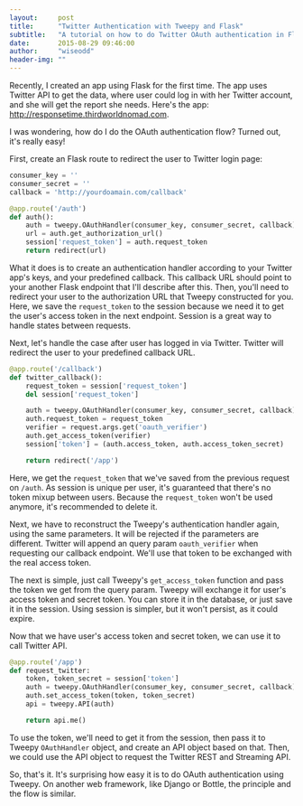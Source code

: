 ```yaml
---
layout:     post
title:      "Twitter Authentication with Tweepy and Flask"
subtitle:   "A tutorial on how to do Twitter OAuth authentication in Flask web application."
date:       2015-08-29 09:46:00
author:     "wiseodd"
header-img: ""
---
```


Recently, I created an app using Flask for the first time. The app uses Twitter API to get the data, where user could log in with her Twitter account, and she will get the report she needs. Here's the app: <http://responsetime.thirdworldnomad.com>.

I was wondering, how do I do the OAuth authentication flow? Turned out, it's really easy!

First, create an Flask route to redirect the user to Twitter login page:


``` python
consumer_key = ''
consumer_secret = ''
callback = 'http://yourdoamain.com/callback'

@app.route('/auth')
def auth():
    auth = tweepy.OAuthHandler(consumer_key, consumer_secret, callback)
    url = auth.get_authorization_url()
    session['request_token'] = auth.request_token
    return redirect(url)
```

What it does is to create an authentication handler according to your Twitter app's keys, and your predefined callback. This callback URL should point to your another Flask endpoint that I'll describe after this. Then, you'll need to redirect your user to the authorization URL that Tweepy constructed for you. Here, we save the `request_token` to the session because we need it to get the user's access token in the next endpoint. Session is a great way to handle states between requests.

Next, let's handle the case after user has logged in via Twitter. Twitter will redirect the user to your predefined callback URL.


``` python
@app.route('/callback')
def twitter_callback():
    request_token = session['request_token']
    del session['request_token']

    auth = tweepy.OAuthHandler(consumer_key, consumer_secret, callback)
    auth.request_token = request_token
    verifier = request.args.get('oauth_verifier')
    auth.get_access_token(verifier)
    session['token'] = (auth.access_token, auth.access_token_secret)

    return redirect('/app')
```

Here, we get the `request_token` that we've saved from the previous request on `/auth`. As session is unique per user, it's guaranteed that there's no token mixup between users. Because the `request_token` won't be used anymore, it's recommended to delete it.

Next, we have to reconstruct the Tweepy's authentication handler again, using the same parameters. It will be rejected if the parameters are different. Twitter will append an query param `oauth_verifier` when requesting our callback endpoint. We'll use that token to be exchanged with the real access token.

The next is simple, just call Tweepy's `get_access_token` function and pass the token we get from the query param. Tweepy will exchange it for user's access token and secret token. You can store it in the database, or just save it in the session. Using session is simpler, but it won't persist, as it could expire.

Now that we have user's access token and secret token, we can use it to call Twitter API.


``` python
@app.route('/app')
def request_twitter:
    token, token_secret = session['token']
    auth = tweepy.OAuthHandler(consumer_key, consumer_secret, callback)
    auth.set_access_token(token, token_secret)
    api = tweepy.API(auth)

    return api.me()
```

To use the token, we'll need to get it from the session, then pass it to Tweepy `OAuthHandler` object, and create an API object based on that. Then, we could use the API object to request the Twitter REST and Streaming API.

So, that's it. It's surprising how easy it is to do OAuth authentication using Tweepy. On another web framework, like Django or Bottle, the principle and the flow is similar.

